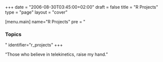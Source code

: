 +++
date = "2006-08-30T03:45:00+02:00"
draft = false
title = "R Projects"
type = "page"
layout = "cover"

[menu.main]
name="R Projects"
pre = "<h3>Topics</h3>"
identifier="r_projects"
+++

“Those who believe in telekinetics, raise my hand.” 